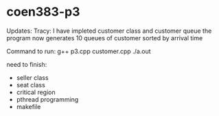 # coen383-p3

Updates:
Tracy: I have impleted customer class and customer queue
the program now generates 10 queues of customer sorted by arrival time

Command to run:
g++ p3.cpp customer.cpp
./a.out

need to finish:
- seller class
- seat class
- critical region
- pthread programming
- makefile
